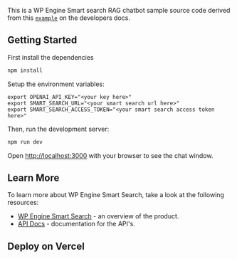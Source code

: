 This is a WP Engine Smart search RAG chatbot sample source code derived from this
[`example`](https://developers.wpengine.com/docs/wp-engine-smart-search/examples/rag-chatbot-example/rag-chatbot-example) on the developers docs.

## Getting Started


First install the dependencies

```bash
npm install
```

Setup the environment variables:

```
export OPENAI_API_KEY="<your key here>"
export SMART_SEARCH_URL="<your smart search url here>"
export SMART_SEARCH_ACCESS_TOKEN="<your smart search access token here>"
```

Then, run the development server:

```bash
npm run dev
```

Open [http://localhost:3000](http://localhost:3000) with your browser to see the chat window.

## Learn More

To learn more about WP Engine Smart Search, take a look at the following resources:

- [WP Engine Smart Search](https://wpengine.com/smart-search/) - an overview of the product.
- [API Docs](https://developers.wpengine.com/docs/wp-engine-smart-search/overview/) - documentation for the API's.

## Deploy on Vercel